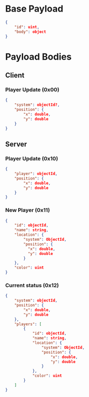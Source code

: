 # Base Payload
```json
{
    "id": uint,
    "body": object
}
```

# Payload Bodies
## Client
### Player Update (0x00)
```json
{
    "system": objectId?,
    "position": {
        "x": double,
        "y": double
    }
}
```

## Server
### Player Update (0x10)
```json
{
    "player": objectId,
    "position": {
        "x": double,
        "y": double
    }
}
```

### New Player (0x11)
```json
{
    "id": objectId,
    "name": string,
    "location": {
        "system": ObjectId,
        "position": {
          "x": double,
          "y": double
        }
    },
    "color": uint
}
```

### Current status (0x12)
```json
{
    "system": objectId,
    "position": {
        "x": double,
        "y": double
    },
    "players": [
        {
            "id": objectId,
            "name": string,
            "location": {
                "system": ObjectId,
                "position": {
                    "x": double,
                    "y": double
                }
            },
            "color": uint
        }
    ]
}
```
